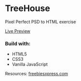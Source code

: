 # TreeHouse 
Pixel Perfect PSD to HTML exercise

[Live Preview](https://mariusjagminas.github.io/TreeHouse-PSD-to-HTML/)

### Build with:
* HTML5
* CSS3
* Vanilla JavaScript



Resources: [freebiesxpress.com](http://freebiesxpress.com/gallery/treehouse-free-psd-web-template/)
